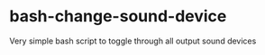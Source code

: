 bash-change-sound-device
========================

Very simple bash script to toggle through all output sound devices